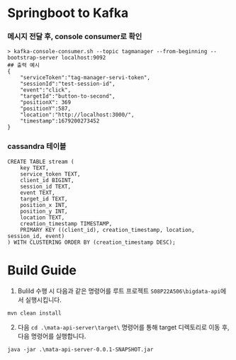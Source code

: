 # Springboot to Kafka

### 메시지 전달 후, console consumer로 확인
```
> kafka-console-consumer.sh --topic tagmanager --from-beginning --bootstrap-server localhost:9092
## 출력 예시
{
    "serviceToken":"tag-manager-servi-token",
    "sessionId":"test-session-id",
    "event":"click",
    "targetId":"button-to-second",
    "positionX": 369
    "positionY":587,
    "location":"http://localhost:3000/",
    "timestamp":1679200273452
}
```

### cassandra 테이블
```
CREATE TABLE stream (
    key TEXT,
    service_token TEXT,
    client_id BIGINT,
    session_id TEXT,
    event TEXT,
    target_id TEXT,
    position_x INT,
    position_y INT,
    location TEXT,
    creation_timestamp TIMESTAMP,
    PRIMARY KEY ((client_id), creation_timestamp, location, session_id, event)
) WITH CLUSTERING ORDER BY (creation_timestamp DESC);
```

# Build Guide

1. Bulild 수행 시 다음과 같은 명령어를 루트 프로젝트 `S08P22A506\bigdata-api`에서 실행시킵니다.

~~~text
mvn clean install
~~~

2. 다음 `cd .\mata-api-server\target\` 명령어를 통해 target 디렉토리로 이동 후, 다음 명령어를 실행합니다.
~~~text
java -jar .\mata-api-server-0.0.1-SNAPSHOT.jar
~~~

